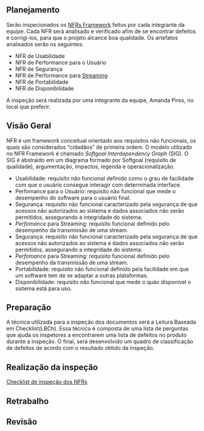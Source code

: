 ## Planejamento

Serão inspecionados os [NFRs Framework](./NFR) feitos por cada integrante da equipe. Cada NFR será analisado e verificado afim de se encontrar defeitos e corrigi-los, para que o projeto alcance boa qualidade. Os artefatos analisados serão os seguintes:

* NFR de Usabilidade
* NFR de Performance para o Usuário
* NFR de Segurança
* NFR de Performance para [Streaming](Streaming)
* NFR de Portabilidade
* NFR de Disponibilidade

A inspeção será realizada por uma integrante da equipe, Amanda Pires, no local que preferir.

## Visão Geral

NFR é um framework conceitual orientado aos requisitos não funcionais, os quais são considerados “cidadãos” de primeira ordem. O modelo utilizado no NFR Framework é chamado *Softgoal Interdependency Graph* (SIG). O SIG é abstraído em um diagrama formado por Softgoal (requisito de qualidade), argumentação, impactos, legenda e operacionalização.

* Usabilidade: requisito não funcional definido como o grau de facilidade com que o usuário consegue interagir com determinada interface.
* Perfomance para o Usuário: requisito não funcional que mede o desempenho do software para o usuário final.
* Segurança: requisito não funcional caracterizado pela segurança de que acessos não autorizados ao sistema e dados associados não serão permitidos, assegurando a integridade do sistema.
* *Perfomance* para Streaming: requisito funcional definido pelo desempenho da transmissão de uma stream.
* Segurança: requisito não funcional caracterizado pela segurança de que acessos não autorizados ao sistema e dados associados não serão permitidos, assegurando a integridade do sistema.
* *Perfomance* para Streaming: requisito funcional definido pelo desempenho da transmissão de uma stream.
* Portabilidade: requisito não funcional definido pela facilidade em que um software tem de se adaptar a outras plataformas.
* Disponibilidade: requisito não funcional que mede o quão disponível o sistema está para uso.

## Preparação

A técnica utilizada para a inspeção dos documentos será a Leitura Baseada em Checklist(LBCh). Essa técnica é composta de uma lista de perguntas que ajuda os inspetores a encontrarem uma lista de defeitos no produto durante a inspeção. O final, será desenvolvido um quadro de classificação de defeitos de acordo com o resultado obtido da inspeção.

## Realização da inspeção

[Checklist de inspeção dos NFRs](./Checklist-dos-NFRs)

## Retrabalho



## Revisão

